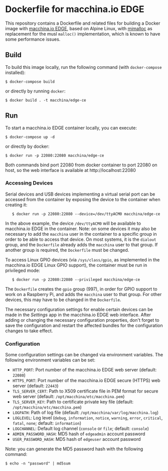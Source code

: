 # Dockerfile for macchina.io EDGE

This repository contains a Dockerfile and related files for building
a Docker image with [macchina.io EDGE](https://https://github.com/macchina-io/macchina.io),
based on Alpine Linux, with [mimalloc](https://github.com/microsoft/mimalloc) as replacement
for the musl `malloc()` implementation, which is known to have some performance issues.

## Build

To build this image locally, run the following command (with `docker-compose` installed):

```
$ docker-compose build
```

or directly by running `docker`:

```
$ docker build . -t macchina/edge-ce
```

## Run

To start a macchina.io EDGE container locally, you can execute:

    $ docker-compose up -d

or directly by docker:

    $ docker run -p 22080:22080 macchina/edge-ce

Both commands bind port 22080 from docker container to port 22080 on host, so the
web interface is available at http://localhost:22080

### Accessing Devices

Serial devices and USB devices implementing a virtual serial port can be accessed from
the container by exposing the device to the container when creating it:

```
   $ docker run -p 22080:22080 --device=/dev/ttyACM0 macchina/edge-ce
```

In the above example, the device `/dev/ttyACM0` will be available to macchina.io EDGE
in the container. Note: on some devices it may also be necessary to add the `macchina`
user in the container to a specific group in order to be able to access that device.
On most systems, it is the `dialout` group, and the `Dockerfile` already adds the `macchina`
user to that group. If another group is required, the `Dockerfile` must be changed.

To access Linux GPIO devices (via `/sys/class/gpio`, as implemented in the macchina.io EDGE
Linux GPIO support), the container must be run in privileged mode:

```
   $ docker run -p 22080:22080 --privileged macchina/edge-ce
```

The `Dockerfile` creates the `gpio` group (997), in order for GPIO support to work
on a Raspberry Pi, and adds the `macchina` user to that group. For other devices,
this may have to be changed in the `Dockerfile`.

The necessary configuration settings for enable certain devices can be made in the
*Settings* app in the macchina.io EDGE web interface. After adding or changing the
necessary configuration properties, don't forget to save the configuration and
restart the affected bundles for the configuration changes to take effect.

### Configuration

Some configuration settings can be changed via environment variables. The
following environment variables can be set:

  - `HTTP_PORT`: Port number of the macchina.io EDGE web server (default: `22080`)
  - `HTTPS_PORT`: Port number of the macchina.io EDGE secure (HTTPS) web server (default: `22443`)
  - `TLS_SERVER_CERT`: Path to X509 certificate file in PEM format for secure web server (default: `/opt/macchina/etc/macchina.pem`)
  - `TLS_SERVER_KEY`: Path to certificate private key file (default: `/opt/macchina/etc/macchina.pem`)
  - `LOGPATH`: Path of log file (default: `/opt/macchina/var/log/macchina.log`)
  - `LOGLEVEL`: Log level (`debug`, `information`, `notice`, `warning`, `error`, `critical`, `fatal`, `none`; default: `information`)
  - `LOGCHANNEL`: Default log channel (`console` or `file`; default: `console`)
  - `ADMIN_PASSWORD_HASH`: MD5 hash of `edgeadmin` account password
  - `USER_PASSWORD_HASH`: MD5 hash of `edgeuser` account password

Note: you can generate the MD5 password hash with the following command:

```
$ echo -n "password" | md5sum
```
